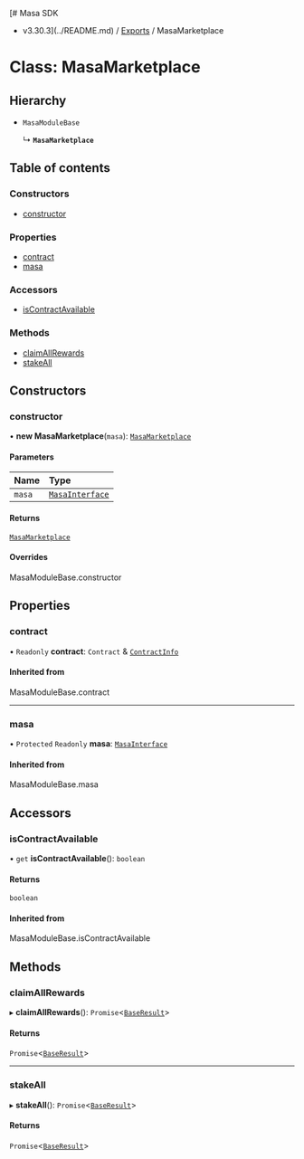 [# Masa SDK
 - v3.30.3](../README.md) / [Exports](../modules.md) / MasaMarketplace

# Class: MasaMarketplace

## Hierarchy

- `MasaModuleBase`

  ↳ **`MasaMarketplace`**

## Table of contents

### Constructors

- [constructor](MasaMarketplace.md#constructor)

### Properties

- [contract](MasaMarketplace.md#contract)
- [masa](MasaMarketplace.md#masa)

### Accessors

- [isContractAvailable](MasaMarketplace.md#iscontractavailable)

### Methods

- [claimAllRewards](MasaMarketplace.md#claimallrewards)
- [stakeAll](MasaMarketplace.md#stakeall)

## Constructors

### constructor

• **new MasaMarketplace**(`masa`): [`MasaMarketplace`](MasaMarketplace.md)

#### Parameters

| Name | Type |
| :------ | :------ |
| `masa` | [`MasaInterface`](../interfaces/MasaInterface.md) |

#### Returns

[`MasaMarketplace`](MasaMarketplace.md)

#### Overrides

MasaModuleBase.constructor

## Properties

### contract

• `Readonly` **contract**: `Contract` & [`ContractInfo`](../interfaces/ContractInfo.md)

#### Inherited from

MasaModuleBase.contract

___

### masa

• `Protected` `Readonly` **masa**: [`MasaInterface`](../interfaces/MasaInterface.md)

#### Inherited from

MasaModuleBase.masa

## Accessors

### isContractAvailable

• `get` **isContractAvailable**(): `boolean`

#### Returns

`boolean`

#### Inherited from

MasaModuleBase.isContractAvailable

## Methods

### claimAllRewards

▸ **claimAllRewards**(): `Promise`\<[`BaseResult`](../interfaces/BaseResult.md)\>

#### Returns

`Promise`\<[`BaseResult`](../interfaces/BaseResult.md)\>

___

### stakeAll

▸ **stakeAll**(): `Promise`\<[`BaseResult`](../interfaces/BaseResult.md)\>

#### Returns

`Promise`\<[`BaseResult`](../interfaces/BaseResult.md)\>
